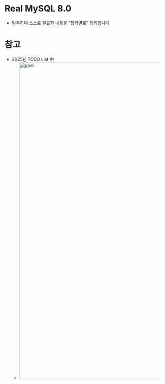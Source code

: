 # Real MySQL 8.0

- 탐독하며 스스로 필요한 내용을 "챕터별로" 정리합니다

# 참고

- 2025년 TODO List 中
  - <img width="1029" alt="goal" src="https://github.com/user-attachments/assets/81cb5bd1-be36-487f-bfc3-c845be6c81cd" />
